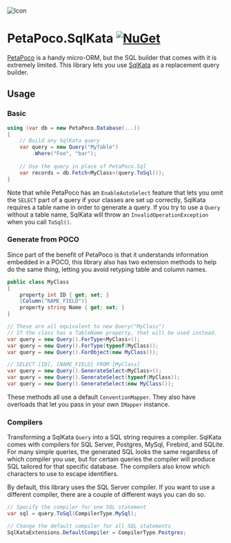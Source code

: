 ![Icon](https://github.com/asherber/PetaPoco.SqlKata/raw/master/media/database-64.png)

# PetaPoco.SqlKata [![NuGet](https://img.shields.io/nuget/v/PetaPoco.SqlKata.svg)](https://nuget.org/packages/PetaPoco.SqlKata)

[PetaPoco](https://github.com/CollaboratingPlatypus/PetaPoco) is a handy micro-ORM, but the SQL builder that comes with it is extremely limited. This library lets you use [SqlKata](https://sqlkata.com) as a replacement query builder.

## Usage

### Basic

```csharp
using (var db = new PetaPoco.Database(...))
{
    // Build any SqlKata query
    var query = new Query("MyTable")
        .Where("Foo", "bar");
    
    // Use the query in place of PetaPoco.Sql
    var records = db.Fetch<MyClass>(query.ToSql());
}

```

Note that while PetaPoco has an `EnableAutoSelect` feature that lets you omit the `SELECT` part of a query if your classes are set up correctly, SqlKata requires a table name in order to generate a query. If you try to use a `Query` without a table name, SqlKata will throw an `InvalidOperationException` when you call `ToSql()`.

### Generate from POCO

Since part of the benefit of PetaPoco is that it understands information embedded in a POCO, this library also has two extension methods to help do the same thing, letting you avoid retyping table and column names.

```csharp
public class MyClass
{
    property int ID { get; set; }
    [Column("NAME_FIELD")]
    property string Name { get; set; }
}

// These are all equivalent to new Query("MyClass")
// If the class has a TableName property, that will be used instead.
var query = new Query().ForType<MyClass>();
var query = new Query().ForType(typeof(MyClass));
var query = new Query().ForObject(new MyClass());

// SELECT [ID], [NAME_FIELD] FROM [MyClass]
var query = new Query().GenerateSelect<MyClass>();  
var query = new Query().GenerateSelect(typeof(MyClass));
var query = new Query().GenerateSelect(new MyClass());

```

These methods all use a default `ConventionMapper`. They also have overloads that let you pass in your own `IMapper` instance. 

### Compilers

Transforming a SqlKata `Query` into a SQL string requires a compiler. SqlKata comes with compilers for SQL Server, Postgres, MySql, Firebird, and SQLite. For many simple queries, the generated SQL looks the same regardless of which compiler you use, but for certain queries the compiler will produce SQL tailored for that specific database. The compilers also know which characters to use to escape identifiers.

By default, this library uses the SQL Server compiler. If you want to use a different compiler, there are a couple of different ways you can do so.

```csharp
// Specify the compiler for one SQL statement
var sql = query.ToSql(CompilerType.MySql);

// Change the default compiler for all SQL statements
SqlKataExtensions.DefaultCompiler = CompilerType.Postgres;
```

